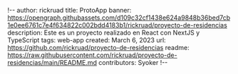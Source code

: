 !--
author: rickruad
title: ProtoApp
banner: https://opengraph.githubassets.com/d109c32cf1438e624a9848b36bed7cb1e0ee6761c7e4f634822c002bdd4183b1/rickruad/proyecto-de-residencias
description: Este es un proyecto realizado en React con NextJS y TypeScript
tags: web-app
created: March 6, 2023
url: https://github.com/rickruad/proyecto-de-residencias
readme: https://raw.githubusercontent.com/rickruad/proyecto-de-residencias/main/README.md
contributors: Syoker
!--
